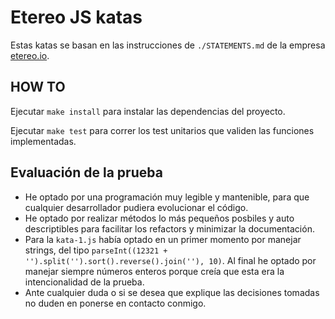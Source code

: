 # Etereo JS katas

Estas katas se basan en las instrucciones de `./STATEMENTS.md` de la empresa [etereo.io](https://etereo.io).

## HOW TO

Ejecutar `make install` para instalar las dependencias del proyecto.

Ejecutar `make test` para correr los test unitarios que validen las funciones implementadas.

## Evaluación de la prueba

* He optado por una programación muy legible y mantenible, para que cualquier desarrollador pudiera evolucionar el código.
* He optado por realizar métodos lo más pequeños posbiles y auto descriptibles para facilitar los refactors y minimizar la documentación.
* Para la `kata-1.js` había optado en un primer momento por manejar strings, del tipo `parseInt((12321 + '').split('').sort().reverse().join(''), 10)`. Al final he optado por manejar siempre números enteros porque creía que esta era la intencionalidad de la prueba.
* Ante cualquier duda o si se desea que explique las decisiones tomadas no duden en ponerse en contacto conmigo.
